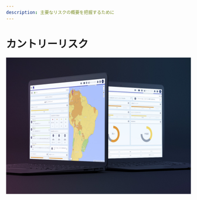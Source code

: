 ```yaml
---
description: 主要なリスクの概要を把握するために
---
```


# カントリーリスク

![](../.gitbook/assets/ci-cover%20%284%29.jpg)

